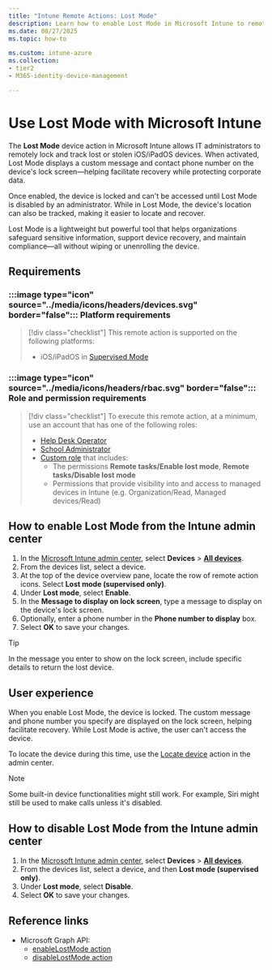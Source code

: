 ```yaml
---
title: "Intune Remote Actions: Lost Mode"
description: Learn how to enable Lost Mode in Microsoft Intune to remotely lock a lost or stolen iOS or iPadOS device and display a custom message and phone number on the lock screen.
ms.date: 08/27/2025
ms.topic: how-to

ms.custom: intune-azure
ms.collection:
- tier2
- M365-identity-device-management

---
```


# Use Lost Mode with Microsoft Intune

The **Lost Mode** device action in Microsoft Intune allows IT administrators to remotely lock and track lost or stolen iOS/iPadOS devices. When activated, Lost Mode displays a custom message and contact phone number on the device's lock screen—helping facilitate recovery while protecting corporate data.

Once enabled, the device is locked and can't be accessed until Lost Mode is disabled by an administrator. While in Lost Mode, the device's location can also be tracked, making it easier to locate and recover.

Lost Mode is a lightweight but powerful tool that helps organizations safeguard sensitive information, support device recovery, and maintain compliance—all without wiping or unenrolling the device.

## Requirements

### :::image type="icon" source="../media/icons/headers/devices.svg" border="false"::: Platform requirements

> [!div class="checklist"]
> This remote action is supported on the following platforms:
>
> - iOS/iPadOS in [Supervised Mode](/intune/intune-service/remote-actions/device-supervised-mode)

### :::image type="icon" source="../media/icons/headers/rbac.svg" border="false"::: Role and permission requirements

> [!div class="checklist"]
> To execute this remote action, at a minimum, use an account that has one of the following roles:
>
> - [Help Desk Operator][INT-R1]
> - [School Administrator][INT-R2]
> - [Custom role][INT-RC] that includes:
>   - The permissions **Remote tasks/Enable lost mode**, **Remote tasks/Disable lost mode**
>   - Permissions that provide visibility into and access to managed devices in Intune (e.g. Organization/Read, Managed devices/Read)

## How to enable Lost Mode from the Intune admin center

1. In the [Microsoft Intune admin center][INT-AC], select **Devices** > [**All devices**][INT-ALLD].
1. From the devices list, select a device.
1. At the top of the device overview pane, locate the row of remote action icons. Select **Lost mode (supervised only)**.
1. Under **Lost mode**, select **Enable**.
1. In the **Message to display on lock screen**, type a message to display on the device's lock screen.
1. Optionally, enter a phone number in the **Phone number to display** box.
1. Select **OK** to save your changes.

> [!TIP]
> In the message you enter to show on the lock screen, include specific details to return the lost device.

## User experience

When you enable Lost Mode, the device is locked. The custom message and phone number you specify are displayed on the lock screen, helping facilitate recovery. While Lost Mode is active, the user can't access the device.

To locate the device during this time, use the [Locate device](device-locate.md) action in the admin center.

> [!NOTE]
> Some built-in device functionalities might still work. For example, Siri might still be used to make calls unless it's disabled.

## How to disable Lost Mode from the Intune admin center

1. In the [Microsoft Intune admin center][INT-AC], select **Devices** > [**All devices**][INT-ALLD].
1. From the devices list, select a device, and then **Lost mode (supervised only)**.
1. Under **Lost mode**, select **Disable**.
1. Select **OK** to save your changes.

## Reference links

- Microsoft Graph API:
  - [enableLostMode action][GRAPH-1]
  - [disableLostMode action][GRAPH-2]

<!--links-->

[INT-AC]: https://go.microsoft.com/fwlink/?linkid=2109431
[INT-ALLD]: https://go.microsoft.com/fwlink/?linkid=2333814

[INT-RC]: /intune/intune-service/fundamentals/create-custom-role
[INT-R1]: /intune/intune-service/fundamentals/role-based-access-control-reference#help-desk-operator
[INT-R2]: /intune/intune-service/fundamentals/role-based-access-control-reference#school-administrator

[GRAPH-1]: /graph/api/intune-devices-manageddevice-enablelostmode
[GRAPH-2]: /graph/api/intune-devices-manageddevice-disablelostmode
